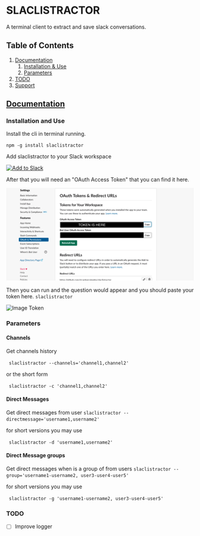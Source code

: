 # SLACLISTRACTOR

A terminal client to extract and save slack conversations.


## Table of Contents

1.  [Documentation](#documentation)
    1.  [Installation & Use](#installation)
    2.  [Parameters](#use)
 2.  [TODO](#TODO)
3.  [Support](#support)

## [Documentation](#documentation)

<a name="documentation"></a>

### Installation and Use
Install the cli in terminal running. 

<a name="installation"></a>

```shell
npm -g install slaclistractor
```

Add slaclistractor to your Slack workspace

<a href="https://slack.com/oauth/v2/authorize?client_id=11221063959.1000724979104&user_scope=channels:history,channels:read,groups:history,groups:read,im:history,im:read,mpim:history,mpim:read,users:read"><img alt="Add to Slack" height="40" width="139" src="https://platform.slack-edge.com/img/add_to_slack.png" srcset="https://platform.slack-edge.com/img/add_to_slack.png 1x, https://platform.slack-edge.com/img/add_to_slack@2x.png 2x"></a>

After that you will need an "OAuth Access Token" that you can find it here.

![Image Token](https://github.com/ricardogcolombo/slaclistractor/blob/master/images/token.png)

Then you can run and the question would appear and you should paste your token here.
``` slaclistractor ```

![Image Token](https://github.com/ricardogcolombo/slaclistractor/blob/master/images/tokenNotFound.png)

### Parameters
#### Channels
Get channels history

 ``` slaclistractor --channels='channel1,channel2'```

or the short form

``` slaclistractor -c 'channel1,channel2'```

#### Direct Messages 
Get direct messages from user
```slaclistractor --directmessage='username1,username2'```

for short versions you may use 

``` slaclistractor -d 'username1,username2'```

#### Direct Message groups
Get direct messages when is a group of from users
```slaclistractor --group='username1-username2, user3-user4-user5'```

for short versions you may use 

``` slaclistractor -g 'username1-username2, user3-user4-user5'```

### TODO
- [ ] Improve logger

